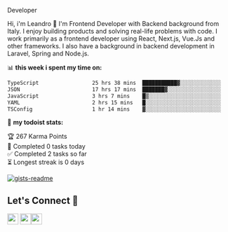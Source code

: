 Developer

Hi, i'm Leandro 👋
I'm Frontend Developer with Backend background from Italy. I enjoy building products and solving real-life problems with code. I work primarily as a frontend developer using React, Next.js, Vue.Js and other frameworks. I also have a background in backend development in Laravel, Spring and Node.js.

📊 **this week i spent my time on:**
<!--START_SECTION:waka-->

```txt
TypeScript                 25 hrs 38 mins  ███████████▓░░░░░░░░░░░░░   46.06 %
JSON                       17 hrs 17 mins  ███████▓░░░░░░░░░░░░░░░░░   31.07 %
JavaScript                 3 hrs 7 mins    █▒░░░░░░░░░░░░░░░░░░░░░░░   05.60 %
YAML                       2 hrs 15 mins   █░░░░░░░░░░░░░░░░░░░░░░░░   04.07 %
TSConfig                   1 hr 14 mins    ▓░░░░░░░░░░░░░░░░░░░░░░░░   02.24 %
```

<!--END_SECTION:waka-->

🚧 **my todoist stats:**

<!-- TODO-IST:START -->
🏆  267 Karma Points           
🌸  Completed 0 tasks today           
✅  Completed 2 tasks so far           
⏳  Longest streak is 0 days
<!-- TODO-IST:END -->

[![gists-readme](https://gists-readme.yizack.com/api?user=leandrovitto&title=&n=10)](https://gist.github.com/leandrovitto)


## Let's Connect 🤝 

<a href="https://www.linkedin.com/in/leandrovitto/"><img src="https://cdn2.iconfinder.com/data/icons/social-media-2285/512/1_Linkedin_unofficial_colored_svg-128.png" width="25"></a>
<a href="https://www.youtube.com/@codewavedev_"><img src="https://cdn1.iconfinder.com/data/icons/logotypes/32/youtube-1024.png" width="25"></a><a href="https://leandrovitto.com/"><img src="https://cdn1.iconfinder.com/data/icons/business-startup-14/60/Development-512.png" width="25"></a>